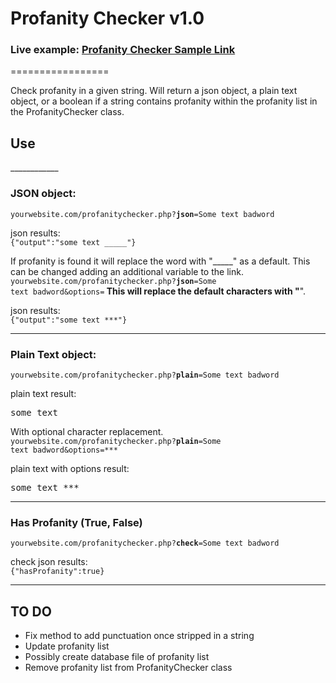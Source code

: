 <h1>Profanity Checker v1.0</h1>
<h3>Live example: <a href="http://www.jamesafarris.info/projects/php/profanitychecker/profanitychecker.php" target="_blank">Profanity Checker Sample Link</a></h3>
=================

Check profanity in a given string.  Will return a json object, a plain text object, or a boolean if a string contains profanity within the profanity list in the ProfanityChecker class.

<h2>Use</h2>
____________

<h3>JSON object:</h3>
<code>yourwebsite.com/profanitychecker.php?<strong>json</strong>=Some text badword</code>

json results: <br>
<code>{"output":"some text _____"}</code>

If profanity is found it will replace the word with "_____" as a default.  This can be changed adding an additional variable to the link.
<code>yourwebsite.com/profanitychecker.php?<strong>json</strong>=Some text badword&options=******</code>
This will replace the default characters with "******".

json results: <br>
<code>{"output":"some text ***"}</code>

____________


<h3>Plain Text object:</h3>
<code>yourwebsite.com/profanitychecker.php?<strong>plain</strong>=Some text badword</code>

plain text result:<br>
<pre>some text ______</pre>

With optional character replacement.<br>
<code>yourwebsite.com/profanitychecker.php?<strong>plain</strong>=Some text badword&options=***</code>

plain text with options result: <br>
<pre>some text ***</pre>


____________


<h3>Has Profanity (True, False)</h3>
<code>yourwebsite.com/profanitychecker.php?<strong>check</strong>=Some text badword</code>

check json results: <br>
<code>{"hasProfanity":true}</code>

____________

<h2>TO DO</h2>
<ul>
	<li>Fix method to add punctuation once stripped in a string</li>
	<li>Update profanity list</li>
	<li>Possibly create database file of profanity list</li>
	<li>Remove profanity list from ProfanityChecker class</li>
</ul>